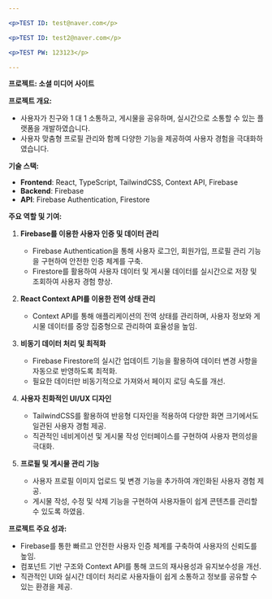 ```yaml
---

<p>TEST ID: test@naver.com</p>

<p>TEST ID: test2@naver.com</p>

<p>TEST PW: 123123</p>

---
```


<p><strong>프로젝트: 소셜 미디어 사이트</strong></p>
<p><strong>프로젝트 개요:</strong></p>
<ul>
<li>사용자가 친구와 1 대 1 소통하고, 게시물을 공유하며, 실시간으로 소통할 수 있는 플랫폼을 개발하였습니다.</li>
<li>사용자 맞춤형 프로필 관리와 함께 다양한 기능을 제공하여 사용자 경험을 극대화하였습니다.</li>
</ul>
<p><strong>기술 스택:</strong></p>
<ul>
<li><strong>Frontend</strong>: React, TypeScript, TailwindCSS, Context API, Firebase</li>
<li><strong>Backend</strong>: Firebase</li>
<li><strong>API</strong>: Firebase Authentication, Firestore</li>
</ul>
<p><strong>주요 역할 및 기여:</strong></p>
<ol>
<li>
<p><strong>Firebase를 이용한 사용자 인증 및 데이터 관리</strong></p>
<ul>
<li>Firebase Authentication을 통해 사용자 로그인, 회원가입, 프로필 관리 기능을 구현하여 안전한 인증 체계를 구축.</li>
<li>Firestore를 활용하여 사용자 데이터 및 게시물 데이터를 실시간으로 저장 및 조회하여 사용자 경험 향상.</li>
</ul>
</li>
<li>
<p><strong>React Context API를 이용한 전역 상태 관리</strong></p>
<ul>
<li>Context API를 통해 애플리케이션의 전역 상태를 관리하며, 사용자 정보와 게시물 데이터를 중앙 집중형으로 관리하여 효율성을 높임.</li>
</ul>
</li>
<li>
<p><strong>비동기 데이터 처리 및 최적화</strong></p>
<ul>
<li>Firebase Firestore의 실시간 업데이트 기능을 활용하여 데이터 변경 사항을 자동으로 반영하도록 최적화.</li>
<li>필요한 데이터만 비동기적으로 가져와서 페이지 로딩 속도를 개선.</li>
</ul>
</li>
<li>
<p><strong>사용자 친화적인 UI/UX 디자인</strong></p>
<ul>
<li>TailwindCSS를 활용하여 반응형 디자인을 적용하여 다양한 화면 크기에서도 일관된 사용자 경험 제공.</li>
<li>직관적인 네비게이션 및 게시물 작성 인터페이스를 구현하여 사용자 편의성을 극대화.</li>
</ul>
</li>
<li>
<p><strong>프로필 및 게시물 관리 기능</strong></p>
<ul>
<li>사용자 프로필 이미지 업로드 및 변경 기능을 추가하여 개인화된 사용자 경험 제공.</li>
<li>게시물 작성, 수정 및 삭제 기능을 구현하여 사용자들이 쉽게 콘텐츠를 관리할 수 있도록 하였음.</li>
</ul>
</li>
</ol>
<p><strong>프로젝트 주요 성과:</strong></p>
<ul>
<li>Firebase를 통한 빠르고 안전한 사용자 인증 체계를 구축하여 사용자의 신뢰도를 높임.</li>
<li>컴포넌트 기반 구조와 Context API를 통해 코드의 재사용성과 유지보수성을 개선.</li>
<li>직관적인 UI와 실시간 데이터 처리로 사용자들이 쉽게 소통하고 정보를 공유할 수 있는 환경을 제공.</li>
</ul>

